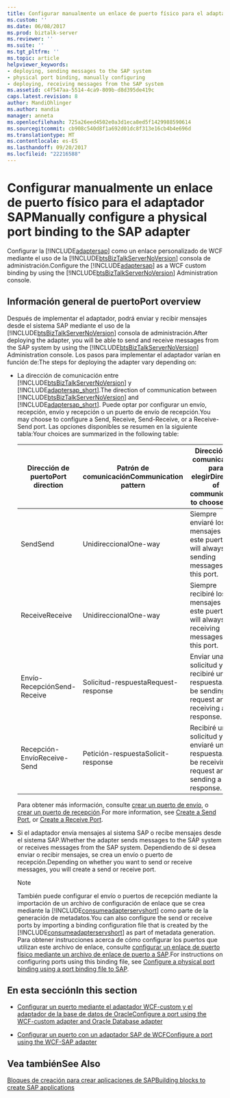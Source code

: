 ```yaml
---
title: Configurar manualmente un enlace de puerto físico para el adaptador SAP | Documentos de Microsoft
ms.custom: ''
ms.date: 06/08/2017
ms.prod: biztalk-server
ms.reviewer: ''
ms.suite: ''
ms.tgt_pltfrm: ''
ms.topic: article
helpviewer_keywords:
- deploying, sending messages to the SAP system
- physical port binding, manually configuring
- deploying, receiving messages from the SAP system
ms.assetid: c4f547aa-5514-4ca9-809b-d8d395de419c
caps.latest.revision: 8
author: MandiOhlinger
ms.author: mandia
manager: anneta
ms.openlocfilehash: 725a26eed4502e0a3d1eca8ed5f1429988590614
ms.sourcegitcommit: cb908c540d8f1a692d01dc8f313e16cb4b4e696d
ms.translationtype: MT
ms.contentlocale: es-ES
ms.lasthandoff: 09/20/2017
ms.locfileid: "22216588"
---
```

# <a name="manually-configure-a-physical-port-binding-to-the-sap-adapter"></a><span data-ttu-id="2f8a9-102">Configurar manualmente un enlace de puerto físico para el adaptador SAP</span><span class="sxs-lookup"><span data-stu-id="2f8a9-102">Manually configure a physical port binding to the SAP adapter</span></span>
<span data-ttu-id="2f8a9-103">Configurar la [!INCLUDE[adaptersap](../../includes/adaptersap-md.md)] como un enlace personalizado de WCF mediante el uso de la [!INCLUDE[btsBizTalkServerNoVersion](../../includes/btsbiztalkservernoversion-md.md)] consola de administración.</span><span class="sxs-lookup"><span data-stu-id="2f8a9-103">Configure the [!INCLUDE[adaptersap](../../includes/adaptersap-md.md)] as a WCF custom binding by using the [!INCLUDE[btsBizTalkServerNoVersion](../../includes/btsbiztalkservernoversion-md.md)] Administration console.</span></span> 

## <a name="port-overview"></a><span data-ttu-id="2f8a9-104">Información general de puerto</span><span class="sxs-lookup"><span data-stu-id="2f8a9-104">Port overview</span></span>
<span data-ttu-id="2f8a9-105">Después de implementar el adaptador, podrá enviar y recibir mensajes desde el sistema SAP mediante el uso de la [!INCLUDE[btsBizTalkServerNoVersion](../../includes/btsbiztalkservernoversion-md.md)] consola de administración.</span><span class="sxs-lookup"><span data-stu-id="2f8a9-105">After deploying the adapter, you will be able to send and receive messages from the SAP system by using the [!INCLUDE[btsBizTalkServerNoVersion](../../includes/btsbiztalkservernoversion-md.md)] Administration console.</span></span> <span data-ttu-id="2f8a9-106">Los pasos para implementar el adaptador varían en función de:</span><span class="sxs-lookup"><span data-stu-id="2f8a9-106">The steps for deploying the adapter vary depending on:</span></span>  
  
-   <span data-ttu-id="2f8a9-107">La dirección de comunicación entre [!INCLUDE[btsBizTalkServerNoVersion](../../includes/btsbiztalkservernoversion-md.md)] y [!INCLUDE[adaptersap_short](../../includes/adaptersap-short-md.md)].</span><span class="sxs-lookup"><span data-stu-id="2f8a9-107">The direction of communication between [!INCLUDE[btsBizTalkServerNoVersion](../../includes/btsbiztalkservernoversion-md.md)] and [!INCLUDE[adaptersap_short](../../includes/adaptersap-short-md.md)].</span></span> <span data-ttu-id="2f8a9-108">Puede optar por configurar un envío, recepción, envío y recepción o un puerto de envío de recepción.</span><span class="sxs-lookup"><span data-stu-id="2f8a9-108">You may choose to configure a Send, Receive, Send-Receive, or a Receive-Send port.</span></span> <span data-ttu-id="2f8a9-109">Las opciones disponibles se resumen en la siguiente tabla:</span><span class="sxs-lookup"><span data-stu-id="2f8a9-109">Your choices are summarized in the following table:</span></span>  
  
    |<span data-ttu-id="2f8a9-110">Dirección de puerto</span><span class="sxs-lookup"><span data-stu-id="2f8a9-110">Port direction</span></span>|<span data-ttu-id="2f8a9-111">Patrón de comunicación</span><span class="sxs-lookup"><span data-stu-id="2f8a9-111">Communication pattern</span></span>|<span data-ttu-id="2f8a9-112">Dirección de comunicación para elegir</span><span class="sxs-lookup"><span data-stu-id="2f8a9-112">Direction of communication to choose from</span></span>|  
    |---|---|---|  
    |<span data-ttu-id="2f8a9-113">Send</span><span class="sxs-lookup"><span data-stu-id="2f8a9-113">Send</span></span>|<span data-ttu-id="2f8a9-114">Unidireccional</span><span class="sxs-lookup"><span data-stu-id="2f8a9-114">One-way</span></span>|<span data-ttu-id="2f8a9-115">Siempre enviaré los mensajes en este puerto.</span><span class="sxs-lookup"><span data-stu-id="2f8a9-115">I will always be sending messages on this port.</span></span>|  
    |<span data-ttu-id="2f8a9-116">Receive</span><span class="sxs-lookup"><span data-stu-id="2f8a9-116">Receive</span></span>|<span data-ttu-id="2f8a9-117">Unidireccional</span><span class="sxs-lookup"><span data-stu-id="2f8a9-117">One-way</span></span>|<span data-ttu-id="2f8a9-118">Siempre recibiré los mensajes en este puerto.</span><span class="sxs-lookup"><span data-stu-id="2f8a9-118">I will always be receiving messages on this port.</span></span>|  
    |<span data-ttu-id="2f8a9-119">Envío-Recepción</span><span class="sxs-lookup"><span data-stu-id="2f8a9-119">Send-Receive</span></span>|<span data-ttu-id="2f8a9-120">Solicitud-respuesta</span><span class="sxs-lookup"><span data-stu-id="2f8a9-120">Request-response</span></span>|<span data-ttu-id="2f8a9-121">Enviar una solicitud y recibiré una respuesta.</span><span class="sxs-lookup"><span data-stu-id="2f8a9-121">I will be sending a request and receiving a response.</span></span>|  
    |<span data-ttu-id="2f8a9-122">Recepción-Envío</span><span class="sxs-lookup"><span data-stu-id="2f8a9-122">Receive-Send</span></span>|<span data-ttu-id="2f8a9-123">Petición-respuesta</span><span class="sxs-lookup"><span data-stu-id="2f8a9-123">Solicit-response</span></span>|<span data-ttu-id="2f8a9-124">Recibiré una solicitud y enviaré una respuesta.</span><span class="sxs-lookup"><span data-stu-id="2f8a9-124">I will be receiving a request and sending a response.</span></span>|  
  
     <span data-ttu-id="2f8a9-125">Para obtener más información, consulte [crear un puerto de envío](../../core/how-to-create-a-send-port2.md), o [crear un puerto de recepción](../../core/how-to-create-a-receive-port.md).</span><span class="sxs-lookup"><span data-stu-id="2f8a9-125">For more information, see [Create a Send Port](../../core/how-to-create-a-send-port2.md), or [Create a Receive Port](../../core/how-to-create-a-receive-port.md).</span></span>
  
-   <span data-ttu-id="2f8a9-126">Si el adaptador envía mensajes al sistema SAP o recibe mensajes desde el sistema SAP.</span><span class="sxs-lookup"><span data-stu-id="2f8a9-126">Whether the adapter sends messages to the SAP system or receives messages from the SAP system.</span></span> <span data-ttu-id="2f8a9-127">Dependiendo de si desea enviar o recibir mensajes, se crea un envío o puerto de recepción.</span><span class="sxs-lookup"><span data-stu-id="2f8a9-127">Depending on whether you want to send or receive messages, you will create a send or receive port.</span></span>  
  
    > [!NOTE]
    >  <span data-ttu-id="2f8a9-128">También puede configurar el envío o puertos de recepción mediante la importación de un archivo de configuración de enlace que se crea mediante la [!INCLUDE[consumeadapterservshort](../../includes/consumeadapterservshort-md.md)] como parte de la generación de metadatos.</span><span class="sxs-lookup"><span data-stu-id="2f8a9-128">You can also configure the send or receive ports by importing a binding configuration file that is created by the [!INCLUDE[consumeadapterservshort](../../includes/consumeadapterservshort-md.md)] as part of metadata generation.</span></span> <span data-ttu-id="2f8a9-129">Para obtener instrucciones acerca de cómo configurar los puertos que utilizan este archivo de enlace, consulte [configurar un enlace de puerto físico mediante un archivo de enlace de puerto a SAP](../../adapters-and-accelerators/adapter-sap/configure-a-physical-port-binding-using-a-port-binding-file-to-sap.md).</span><span class="sxs-lookup"><span data-stu-id="2f8a9-129">For instructions on configuring ports using this binding file, see [Configure a physical port binding using a port binding file to SAP](../../adapters-and-accelerators/adapter-sap/configure-a-physical-port-binding-using-a-port-binding-file-to-sap.md).</span></span>
  
## <a name="in-this-section"></a><span data-ttu-id="2f8a9-130">En esta sección</span><span class="sxs-lookup"><span data-stu-id="2f8a9-130">In this section</span></span>  
  
-   [<span data-ttu-id="2f8a9-131">Configurar un puerto mediante el adaptador WCF-custom y el adaptador de la base de datos de Oracle</span><span class="sxs-lookup"><span data-stu-id="2f8a9-131">Configure a port using the WCF-custom adapter and Oracle Database adapter</span></span>](../../adapters-and-accelerators/adapter-oracle-database/configure-a-port-using-the-wcf-custom-adapter-and-oracle-database-adapter.md)  
  
-   [<span data-ttu-id="2f8a9-132">Configurar un puerto con un adaptador SAP de WCF</span><span class="sxs-lookup"><span data-stu-id="2f8a9-132">Configure a port using the WCF-SAP adapter</span></span>](../../adapters-and-accelerators/adapter-sap/configure-a-port-using-the-wcf-sap-adapter.md)  
  
## <a name="see-also"></a><span data-ttu-id="2f8a9-133">Vea también</span><span class="sxs-lookup"><span data-stu-id="2f8a9-133">See Also</span></span>  
[<span data-ttu-id="2f8a9-134">Bloques de creación para crear aplicaciones de SAP</span><span class="sxs-lookup"><span data-stu-id="2f8a9-134">Building blocks to create SAP applications</span></span>](../../adapters-and-accelerators/adapter-sap/building-blocks-to-create-sap-applications.md)